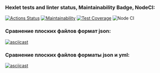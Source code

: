### Hexlet tests and linter status, Maintainability Badge, NodeCI:
[![Actions Status](https://github.com/OwlBob/backend-project-46/workflows/hexlet-check/badge.svg)](https://github.com/OwlBob/backend-project-46/actions) [![Maintainability](https://api.codeclimate.com/v1/badges/247122171225a83f6f7f/maintainability)](https://codeclimate.com/github/OwlBob/backend-project-46/maintainability)  [![Test Coverage](https://api.codeclimate.com/v1/badges/247122171225a83f6f7f/test_coverage)](https://codeclimate.com/github/OwlBob/backend-project-46/test_coverage)  ![Node CI](https://github.com/OwlBob/backend-project-46/actions/workflows/nodejs.yml/badge.svg)



### Сравнение плоских файлов формат json:
[![asciicast](https://asciinema.org/a/3yfTaYbPAbElp2WRavYVpCrpY.svg)](https://asciinema.org/a/3yfTaYbPAbElp2WRavYVpCrpY)

### Сравнение плоских файлов форматы json и yml:
[![asciicast](https://asciinema.org/a/vw97apT03LRNTGD4AfD8MhYZp.svg)](https://asciinema.org/a/vw97apT03LRNTGD4AfD8MhYZp)
